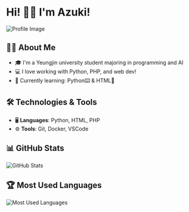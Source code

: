 # Hi! 🐶💕 I'm Azuki! 

![Profile Image](https://github.com/Azuking69.png)

## 👩‍💻 About Me
- 🎓 I'm a Yeungjin university student majoring in programming and AI
- 💻 I love working with Python, PHP, and web dev!
- 🌱 Currently learning: Python⌨️ & HTML🛜

## 🛠 Technologies & Tools

- 🖥️ **Languages**: Python, HTML, PHP
- ⚙️ **Tools**: Git, Docker, VSCode

## 📊 GitHub Stats
![GitHub Stats](https://github-readme-stats.vercel.app/api?username=Azuking69&show_icons=true&theme=tokyonight)

## 🏆 Most Used Languages
![Most Used Languages](https://github-readme-stats.vercel.app/api/top-langs/?username=Azuking69&layout=compact&theme=tokyonight)
